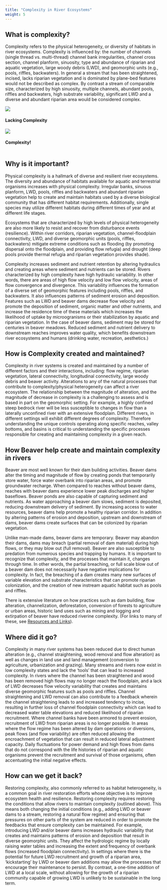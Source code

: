 ```yaml
---
title: "Complexity in River Ecosystems"
weight: 5
---
```


## What is complexity?

Complexity refers to the physical heterogeneity, or diversity of habitats in river ecosystems. Complexity is influenced by: the number of channels (single thread vs. multi-thread) channel bank irregularities, channel cross section, channel planform, sinuosity, type and abundance of riparian and aquatic vegetation, large woody debris (LWD), and geomorphic units (e.g., pools, riffles, backwaters). In general a stream that has been straightened, incised, lacks riparian vegetation and is dominated by plane-bed features would not be described as complex. By contrast a stream of comparable size, characterized by high sinuosity, multiple channels, abundant pools, riffles and backwaters, high substrate variability, significant LWD and a diverse and abundant riparian area would be considered complex.

<div class="row small-up-1 medium-up-2 large-up-2">
  <div class="column">
    <div class="card">
      <img src="{{ site.siteurl}}/images/photos/straight_channel.JPG"/>
      <div class="card-section">
	      <h4>Lacking Complexity</h4>
	   </div>
	  </div>
	</div>
  <div class="column">
    <div class="card">
      <img src="{{ site.siteurl}}/images/photos/CO_complexity1.png"/>
      <div class="card-section">
	      <h4>Complexity!</h4>
	   </div>
	  </div>
	</div>  
</div>


## Why is it important?

Physical complexity is a hallmark of diverse and resilient river ecosystems.<!--citation--> The diversity and abundance of habitats available for aquatic and terrestrial organisms increases with physical complexity. Irregular banks, sinuous planform, LWD, pools, riffles and backwaters and abundant riparian vegetation help to create and maintain habitats used by a diverse biological community that has different habitat requirements. Additionally, single species may utilize different habitats during different times of year and at different life stages.

Ecosystems that are characterized by high levels of physical heterogeneity are also more likely to resist and recover from disturbance events (resilience). Within river corridors, riparian vegetation, channel-floodplain connectivity, LWD, and diverse geomorphic units (pools, riffles, backwaters) mitigate extreme conditions such as flooding (by promoting dispersal onto the floodplain, and providing flow refugia) and drought (deep pools provide thermal refugia and riparian vegetation provides shade).

Complexity increases sediment and nutrient retention by altering hydraulics and creating areas where sediment and nutrients can be stored. Rivers characterized by high complexity have high hydraulic variability. In other words, there are areas of high flow velocity and low flow velocity, areas of flow convergence and divergence. This variability influences the formation of a diverse set of geomorphic features including pools, riffles, and backwaters. It also influences patterns of sediment erosion and deposition. Features such as LWD and beaver dams decrease flow velocity and promote the deposition of sediment, organic matter and other nutrients, and increase the residence time of these materials which increases the likelihood of uptake by microogranisms or their stabilization by aquatic and riparian vegetation. In the case of beaver dams, sediment may be stored for centuries in beaver meadows. Reduced sediment and nutrient delivery to downstream reaches improves water quality, which benefits downstream river ecosystems and humans (drinking water, recreation, aesthetics.)

## How is Complexity created and maintained?

Complexity in river systems is created and maintained by a number of different factors and their interactions, including: flow regime, riparian vegetation, lateral connectivity, longitudinal connectivity, large woody debris and beaver activity. Alterations to any of the natural processes that contribute to complexity/physical heterogeneity can affect a river ecosystem. The relationship between the magnitude of alteration, and the magnitude of decrease in complexity is a challenging to assess and is based in part on the geomorphic setting. For example, a highly confined steep bedrock river will be less susceptible to changes in flow than a laterally unconfined river with an extensive floodplain. Different rivers, in different settings will exhibit different degrees of complexity. Therefore understanding the unique controls operating along specific reaches, valley bottoms, and basins is critical to understanding the specific processes responsible for creating and maintaining complexity in a given reach.

## How Beaver help create and maintain complexity in rivers

Beaver are most well known for their dam building activities. Beaver dams alter the timing and magnitude of flow by creating ponds that temporarily store water, force water overbank into riparian areas, and promote groundwater recharge. When compared to reaches without beaver dams, reaches with beaver dams experience lower peak discharges and higher baseflows. <!--citation--> Beaver ponds are also capable of capturing sediment and nutrients. As water approaching a beaver dam slows, sediment is deposited, reducing downstream delivery of sediment. By increasing access to water resources, beaver dams help promote a healthy riparian corridor. In addition by altering patterns of erosion and deposition, upstream and downstream of dams, beaver dams create surfaces that can be colonized by riparian vegetation.

Unlike man-made dams, beaver dams are temporary. Beaver may abandon their dams, dams may breach (partial removal of dam material) during high flows, or they may blow out (full removal). Beaver are also susceptible to predation from numerous species and trapping by humans. It is important to recognize that complexity, and the processes that maintain it, changes through time. In other words, the partial breaching, or full scale blow out of a beaver dam does not necessarily have negative implications for complexity. In fact, the breaching of a dam creates many new surfaces of variable elevation and substrate characteristics that can promote riparian colonization, and the creation of new instream aquatic habitat such as pools and riffles.

There is extensive literature on how practices such as dam building, flow alteration, channelization, deforestation, conversion of forests to agriculture or urban areas, historic land uses such as mining and logging and extirpation of beaver have reduced riverine complexity. (For links to many of these, see [Resources and Links](resources_and_links.html)).

<!--Altering The natural flow regime in any river system can be described by 5 attributes: 1) magnitude 2) timing 3) duration 4) frequency and 5) rate of change. High flows can help create the germination sites for riparian plants that require freshly deposited/scoured surfaces, and prevent vegetation encroachment. High flows can flood backwater areas and cause bank erosion that may recruit LWD. Spring runoff may also help remove sediments delivered to the channel during monsoonal rains in areas where flash flooding is common. Feedbacks between flow and already complex environments maintain complexity by reinforcing eachother. For example, high flows that create germination sites that promote the growth of riparian vegetation which provides a continual source of LWD during bank erosion during high flow events. High flows scour pools and remove fine sediment maintaining a diversity of substrate material and instream geomorphic features critical for fish and other aquatic organisms.-->

## Where did it go?

Complexity in many river systems has been reduced due to direct human alteration (e.g., channel straightening, wood removal and flow alteration) as well as changes in land use and land management (conversion to agriculture, urbanization and grazing). Many streams and rivers now exist in low complexity states and lack the ‘tools’ that can lead to increased complexity. In rivers where the channel has been straightened and wood has been removed high flows may no longer reach the floodplain, and a lack of LWD decreases flow velocity variability that creates and maintains diverse geomorphic features such as pools and riffles. Channel straightening and LWD removal can also contribute to a feedback wherein the channel straightening leads to and increased tendency to incise, resulting in further loss of channel floodplain connectivity which can lead to decreased water table elevations and reduced likelihood of riparian recruitment. Where channel banks have been armored to prevent erosion, recruitment of LWD from riparian areas is no longer possible. In areas where the flow regime has been altered by dam operations or diversions, peak flows (and flow variability) are often reduced allowing the encroachment of vegetation that can result in reduced lateral adjustment capacity. Daily fluctuations for power demand and high flows from dams that do not correspond with the life histories of riparian and aquatic organisms prevent the recruitment and survival of those organisms, often accentuating the initial negative effects.

## How can we get it back?

Restoring complexity, also commonly referred to as habitat heterogeneity, is a common goal in river restoration efforts whose objective is to improve ecosystem health and resilience. Restoring complexity requires restoring the conditions that allow rivers to maintain complexity (outlined above). This means both changing the initial conditions (e.g., adding LWD or beaver dams to a stream, restoring a natural flow regime) and ensuring that pressures on other parts of the system are reduced in order to promote the feedbacks that ensure complexity can be maintained. For example, introducing LWD and/or beaver dams increases hydraulic variability that creates and maintains patterns of erosion and deposition that result in diverse geomorphic units. They affect the hydrologic regime by locally raising water tables and increasing the extent and frequency of overbank flows (increased floodplain connectivity). In settings where there is the potential for future LWD recruitment and growth of a riparian area, ‘kickstarting’ by LWD or beaver dam additions may allow the processes that encourage their maintenance to persist. By contrast, a one-time addition of LWD at a local scale, without allowing for the growth of a riparian community capable of growing LWD is unlikely to be sustainable in the long term.
